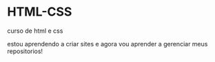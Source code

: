 # HTML-CSS
curso de html e css

estou aprendendo a criar sites e agora vou aprender a gerenciar meus repositorios!